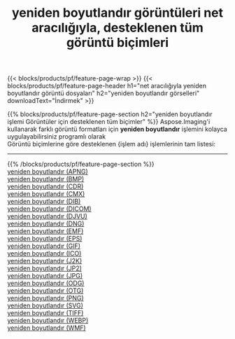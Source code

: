 ﻿---
title: yeniden boyutlandır görüntüleri net aracılığıyla, desteklenen tüm görüntü biçimleri 
weight: 3920
url: /tr/net/resize 
lang: tr
langdirlevel: 2
locales: zh-hans,ja,it,ru,de,es,fr,nl,id,lt,pl,pt,vi,tr,ko,zh-hant,ar,hi,th,sv,cs,uk,he
description: Aspose.Imaging'i kullanarak, net Aracılığıyla kolayca yeniden boyutlandır görüntüleri oluşturabilirsiniz
---

{{< blocks/products/pf/feature-page-wrap >}}
{{< blocks/products/pf/feature-page-header h1="net aracılığıyla yeniden boyutlandır görüntü dosyaları" h2="yeniden boyutlandır görselleri" downloadText="İndirmek" >}}


{{% blocks/products/pf/feature-page-section  h2="yeniden boyutlandır işlemi Görüntüler için desteklenen tüm biçimler" %}}
Aspose.Imaging'i kullanarak farklı görüntü formatları için **yeniden boyutlandır** işlemini kolayca uygulayabilirsiniz programlı olarak
<br/>
Görüntü biçimlerine göre desteklenen {işlem adı} işlemlerinin tam listesi:
<hr/>
{{% /blocks/products/pf/feature-page-section %}}
<div class="container-fluid productfamilypage bg-gray">
    <div class="convertypes bg-gray agp-content section">
        <div class="container">
		<div class="row other-converters">
		    <div class='col-md-2 other-converter remove-lp remove-rp'><a href="/imaging/tr/net/resize/apng" >yeniden boyutlandır (APNG)</a></div><div class='col-md-2 other-converter remove-lp remove-rp'><a href="/imaging/tr/net/resize/bmp" >yeniden boyutlandır (BMP)</a></div><div class='col-md-2 other-converter remove-lp remove-rp'><a href="/imaging/tr/net/resize/cdr" >yeniden boyutlandır (CDR)</a></div><div class='col-md-2 other-converter remove-lp remove-rp'><a href="/imaging/tr/net/resize/cmx" >yeniden boyutlandır (CMX)</a></div><div class='col-md-2 other-converter remove-lp remove-rp'><a href="/imaging/tr/net/resize/dib" >yeniden boyutlandır (DIB)</a></div><div class='col-md-2 other-converter remove-lp remove-rp'><a href="/imaging/tr/net/resize/dicom" >yeniden boyutlandır (DICOM)</a></div><div class='col-md-2 other-converter remove-lp remove-rp'><a href="/imaging/tr/net/resize/djvu" >yeniden boyutlandır (DJVU)</a></div><div class='col-md-2 other-converter remove-lp remove-rp'><a href="/imaging/tr/net/resize/dng" >yeniden boyutlandır (DNG)</a></div><div class='col-md-2 other-converter remove-lp remove-rp'><a href="/imaging/tr/net/resize/emf" >yeniden boyutlandır (EMF)</a></div><div class='col-md-2 other-converter remove-lp remove-rp'><a href="/imaging/tr/net/resize/eps" >yeniden boyutlandır (EPS)</a></div><div class='col-md-2 other-converter remove-lp remove-rp'><a href="/imaging/tr/net/resize/gif" >yeniden boyutlandır (GIF)</a></div><div class='col-md-2 other-converter remove-lp remove-rp'><a href="/imaging/tr/net/resize/ico" >yeniden boyutlandır (ICO)</a></div><div class='col-md-2 other-converter remove-lp remove-rp'><a href="/imaging/tr/net/resize/j2k" >yeniden boyutlandır (J2K)</a></div><div class='col-md-2 other-converter remove-lp remove-rp'><a href="/imaging/tr/net/resize/jp2" >yeniden boyutlandır (JP2)</a></div><div class='col-md-2 other-converter remove-lp remove-rp'><a href="/imaging/tr/net/resize/jpg" >yeniden boyutlandır (JPG)</a></div><div class='col-md-2 other-converter remove-lp remove-rp'><a href="/imaging/tr/net/resize/odg" >yeniden boyutlandır (ODG)</a></div><div class='col-md-2 other-converter remove-lp remove-rp'><a href="/imaging/tr/net/resize/otg" >yeniden boyutlandır (OTG)</a></div><div class='col-md-2 other-converter remove-lp remove-rp'><a href="/imaging/tr/net/resize/png" >yeniden boyutlandır (PNG)</a></div><div class='col-md-2 other-converter remove-lp remove-rp'><a href="/imaging/tr/net/resize/svg" >yeniden boyutlandır (SVG)</a></div><div class='col-md-2 other-converter remove-lp remove-rp'><a href="/imaging/tr/net/resize/tiff" >yeniden boyutlandır (TIFF)</a></div><div class='col-md-2 other-converter remove-lp remove-rp'><a href="/imaging/tr/net/resize/webp" >yeniden boyutlandır (WEBP)</a></div><div class='col-md-2 other-converter remove-lp remove-rp'><a href="/imaging/tr/net/resize/wmf" >yeniden boyutlandır (WMF)</a></div>
                </div>
        </div>
    </div>
</div>
<br/>
